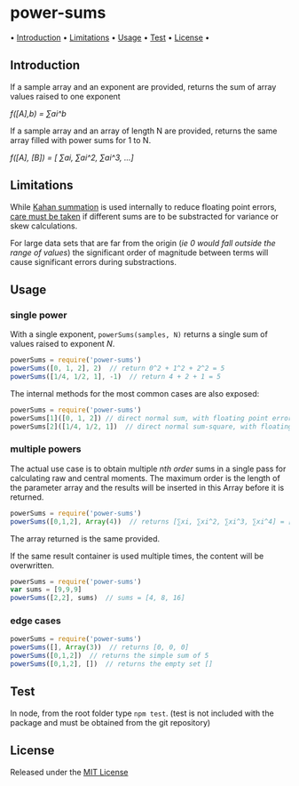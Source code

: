 <!-- markdownlint-disable MD004 MD007 MD010 MD041 MD022 MD024 MD032 MD036 -->
# power-sums

• [Introduction](#Introduction) • [Limitations](#Limitations) • [Usage](#Usage)  • [Test](#test) • [License](#License) •

## Introduction

If a sample array and an exponent are provided, returns the sum of array values raised to one exponent

*f([A],b) = ∑ai^b*

If a sample array and an array of length N are provided, returns the same array filled with power sums for 1 to N.

*f([A], [B]) = [ ∑ai, ∑ai^2, ∑ai^3, ...]*

## Limitations

While [Kahan summation](https://en.wikipedia.org/wiki/Kahan_summation_algorithm)
is used internally to reduce floating point errors,
[care must be taken](https://en.wikipedia.org/wiki/Algorithms_for_calculating_variance)
if different sums are to be substracted for variance or skew calculations.

For large data sets that are far from the origin (*ie 0 would fall outside the range of values*) the significant order of magnitude between terms will cause significant errors during substractions.

## Usage

### single power

With a single exponent, `powerSums(samples, N)` returns a single sum of values raised to exponent *N*.

```javascript
powerSums = require('power-sums')
powerSums([0, 1, 2], 2)  // return 0^2 + 1^2 + 2^2 = 5
powerSums([1/4, 1/2, 1], -1)  // return 4 + 2 + 1 = 5
```

The internal methods for the most common cases are also exposed:

```javascript
powerSums = require('power-sums')
powerSums[1]([0, 1, 2]) // direct normal sum, with floating point error correction
powerSums[2]([1/4, 1/2, 1])  // direct normal sum-square, with floating point error correction
```

### multiple powers

The actual use case is to obtain multiple *nth order* sums in a single pass for calculating raw and central moments.
The maximum order is the length of the parameter array and the results will be inserted in this Array before it is returned.

```javascript
powerSums = require('power-sums')
powerSums([0,1,2], Array(4))  // returns [∑xi, ∑xi^2, ∑xi^3, ∑xi^4] = [3, 5, 9, 17]
```

The array returned is the same provided.

If the same result container is used multiple times, the content will be overwritten.

```javascript
powerSums = require('power-sums')
var sums = [9,9,9]
powerSums([2,2], sums)  // sums = [4, 8, 16]
```

### edge cases

```javascript
powerSums = require('power-sums')
powerSums([], Array(3))  // returns [0, 0, 0]
powerSums([0,1,2])  // returns the simple sum of 5
powerSums([0,1,2], [])  // returns the empty set []
```

## Test

In node, from the root folder type `npm test`.
(test is not included with the package and must be obtained from the git repository)

## License

Released under the [MIT License](http://www.opensource.org/licenses/MIT)
